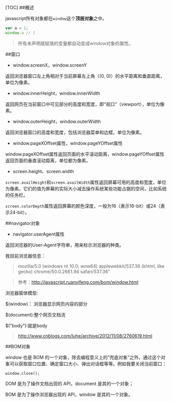 [TOC]
##概述

javascript所有对象都在`window`这个**顶层对象**之中。

```js
var a = 1;
window.a // 1
```

>所有未声明就赋值的变量都自动变成window对象的属性。

##窗口

 - window.screenX，window.screenY

返回浏览器窗口左上角相对于当前屏幕左上角（(0, 0)）的水平距离和垂直距离，单位为像素。

 - window.innerHeight，window.innerWidth

返回网页在当前窗口中可见部分的高度和宽度，即“视口”（viewport），单位为像素。 

 - window.outerHeight，window.outerWidth

返回浏览器窗口的高度和宽度，包括浏览器菜单和边框，单位为像素。

 - window.pageXOffset属性，window.pageYOffset属性 

window.pageXOffset属性返回页面的水平滚动距离，window.pageYOffset属性返回页面的垂直滚动距离，单位都为像素。

 - screen.height、screen.width

`screen.availHeight`和`screen.availWidth`属性返回屏幕可用的高度和宽度，单位为像素。它们的值为屏幕的实际大小减去操作系统某些功能占据的空间，比如系统的任务栏。

`screen.colorDepth`属性返回屏幕的颜色深度，一般为16（表示16-bit）或24（表示24-bit）。

##navigator对象

 - navigator.userAgent属性

返回浏览器的User-Agent字符串，用来标示浏览器的种类。

我目前浏览器信息：

>mozilla/5.0 (windows nt 10.0; wow64) applewebkit/537.36 (khtml, like gecko) chrome/50.0.2661.94 safari/537.36"

>参考：http://javascript.ruanyifeng.com/bom/window.html 

浏览器窗体模型:

$(window)：  浏览器显示网页内容的部分

$(document):整个网页文档流

$("body"):就是body

>http://www.cnblogs.com/luhe/archive/2012/11/08/2760619.html 


##BOM对象

window 也是 BOM 的一个对象，除去编程意义上的“兜底对象”之外，通过这个对象可以获取窗口位置、确定窗口大小、弹出对话框等等。例如我要关闭当前窗口：

    window.close();

DOM 是为了操作文档出现的 API，document 是其的一个对象；

BOM 是为了操作浏览器出现的 API，window 是其的一个对象。










